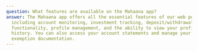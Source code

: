 ```yaml
---
question: What features are available on the Mahaana app?
answer: The Mahaana app offers all the essential features of our web portal,
  including account monitoring, investment tracking, deposit/withdrawal
  functionality, profile management, and the ability to view your profit
  history. You can also access your account statements and manage your Zakat
  exemption documentation.
---
```

